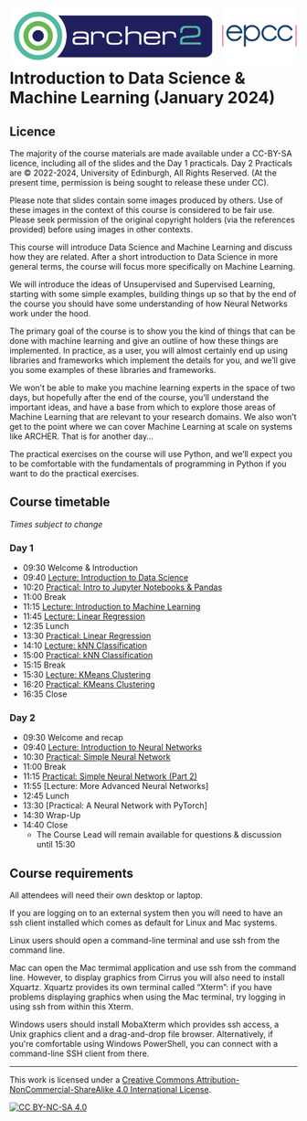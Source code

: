 <img src="./img/archer2_logo.png"  width="355" height="100" align="left" /> <img src="./img/epcc_logo.jpg" align="right" width="133" height="100" />

<br /><br /><br /><br />

# Introduction to Data Science & Machine Learning (January 2024)

## Licence
The majority of the course materials are made available under a CC-BY-SA licence, including all of the slides and the Day 1 practicals. Day 2 Practicals are &copy; 2022-2024, University of Edinburgh, All Rights Reserved. (At the present time, permission is being sought to release these under CC).

Please note that slides contain some images produced by others. Use of these images in the context of this course is considered to be fair use. Please seek permission of the original copyright holders (via the references provided) before using images in other contexts.

This course will introduce Data Science and Machine Learning and discuss how they are related. After a short introduction to Data Science in more general terms, the course will focus more specifically on Machine Learning.

We will introduce the ideas of Unsupervised and Supervised Learning, starting with some simple examples, building things up so that by the end of the course you should have some understanding of how Neural Networks work under the hood.

The primary goal of the course is to show you the kind of things that can be done with machine learning and give an outline of how these things are implemented. In practice, as a user, you will almost certainly end up using libraries and frameworks which implement the details for you, and we’ll give you some examples of these libraries and frameworks.

We won’t be able to make you machine learning experts in the space of two days, but hopefully after the end of the course, you’ll understand the important ideas, and have a base from which to explore those areas of Machine Learning that are relevant to your research domains. We also won’t get to the point where we can cover Machine Learning at scale on systems like ARCHER. That is for another day…

The practical exercises on the course will use Python, and we’ll expect you to be comfortable with the fundamentals of programming in Python if you want to do the practical exercises. 


## Course timetable
<i>Times subject to change</i>

### Day 1

 * 09:30 Welcome & Introduction
 * 09:40 [Lecture: Introduction to Data Science](./section-1.01)
 * 10:20 [Practical: Intro to Jupyter Notebooks & Pandas](./section-1.02)
 * 11:00 Break
 * 11:15 [Lecture: Introduction to Machine Learning](./section-1.03)
 * 11:45 [Lecture: Linear Regression](./section-1.04)
 * 12:35 Lunch
 * 13:30 [Practical: Linear Regression](./section-1.05)
 * 14:10 [Lecture: kNN Classification](./section-1.06)
 * 15:00 [Practical: kNN Classification](./section-1.07) 
 * 15:15 Break
 * 15:30 [Lecture: KMeans Clustering](./section-1.08)
 * 16:20 [Practical: KMeans Clustering](./section-1.09) <!-- TODO: Check this practical before uploading -->
 * 16:35 Close

### Day 2


 * 09:30 Welcome and recap
 * 09:40 [Lecture: Introduction to Neural Networks](./section-2.01)
 * 10:30 [Practical: Simple Neural Network](./section-2.02)
 * 11:00 Break
 * 11:15 [Practical: Simple Neural Network (Part 2)](./section-2.03)
 * 11:55 [Lecture: More Advanced Neural Networks]
 * 12:45 Lunch
 * 13:30 [Practical: A Neural Network with PyTorch]
 * 14:30 Wrap-Up
 * 14:40 Close
   * The Course Lead will remain available for questions & discussion until 15:30


## Course requirements

All attendees will need their own desktop or laptop.

If you are logging on to an external system then you will need to have an ssh client installed which comes as default for Linux and Mac systems.

Linux users should open a command-line terminal and use ssh from the command line.

Mac can open the Mac termimal application and use ssh from the command line. However, to display graphics from Cirrus you will also need to install Xquartz. Xquartz provides its own terminal called “Xterm”: if you have problems displaying graphics when using the Mac terminal, try logging in using ssh from within this Xterm.

Windows users should install MobaXterm which provides ssh access, a Unix graphics client and a drag-and-drop file browser. Alternatively, if you're comfortable using Windows PowerShell, you can connect with a command-line SSH client from there.

---

This work is licensed under a
[Creative Commons Attribution-NonCommercial-ShareAlike 4.0 International License][cc-by-nc-sa].

[cc-by-nc-sa]: http://creativecommons.org/licenses/by-nc-sa/4.0/
[cc-by-nc-sa-image]: https://licensebuttons.net/l/by-nc-sa/4.0/88x31.png
[cc-by-nc-sa-shield]: https://img.shields.io/badge/License-CC%20BY--NC--SA%204.0-lightgrey.svg

[![CC BY-NC-SA 4.0][cc-by-nc-sa-image]][cc-by-nc-sa]
